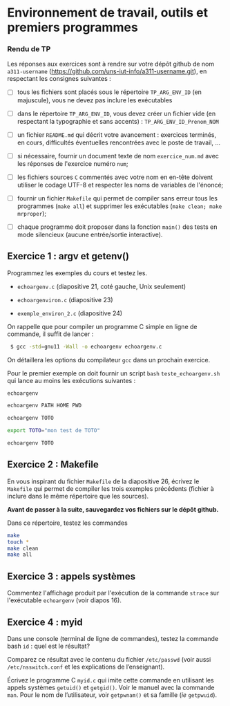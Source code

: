 # Environnement de travail, outils et premiers programmes

### Rendu de TP

Les réponses aux exercices sont à rendre sur votre dépôt github de nom `a311-username` (https://github.com/uns-iut-info/a311-username.git), en respectant les consignes suivantes :

- [ ] tous les fichiers sont placés sous le répertoire `TP_ARG_ENV_ID` (en majuscule), vous ne devez pas inclure les exécutables

- [ ] dans le répertoire `TP_ARG_ENV_ID`, vous devez créer un fichier vide (en respectant la typographie et sans accents) : `TP_ARG_ENV_ID_Prenom_NOM`

- [ ] un fichier `README.md` qui décrit votre avancement : exercices terminés, en cours, difficultés éventuelles rencontrées avec le poste de travail, ...

- [ ] si nécessaire, fournir un document texte de nom `exercice_num.md` avec les réponses de l'exercice numéro `num`;

- [ ] les fichiers sources `C`  commentés avec votre nom en en-tête doivent utiliser le codage UTF-8 et respecter les noms de variables de l'énoncé;

- [ ] fournir un fichier `Makefile` qui permet de compiler sans erreur tous les programmes (`make all`) et supprimer les exécutables (`make clean; make mrproper`);

- [ ] chaque programme doit proposer dans la fonction `main()` des tests en mode silencieux (aucune entrée/sortie interactive).



## Exercice 1 : argv et getenv()

Programmez les exemples du cours et testez les.

- `echoargenv.c` (diapositive 21, coté gauche, Unix seulement)

- `echoargenviron.c` (diapositive 23)

- `exemple_environ_2.c` (diapositive 24)

On rappelle que pour compiler un programme C simple en ligne de commande, il suffit de lancer : 

```bash
 $ gcc -std=gnu11 -Wall -o echoargenv echoargenv.c
```

On détaillera les options du compilateur `gcc` dans un prochain exercice.

Pour le premier exemple on doit fournir un script `bash`  `teste_echoargenv.sh` qui lance au moins les exécutions suivantes :

```bash
echoargenv

echoargenv PATH HOME PWD

echoargenv TOTO

export TOTO="mon test de TOTO"

echoargenv TOTO
```



## Exercice 2 : Makefile

En vous inspirant du fichier `Makefile` de la diapositive 26, écrivez le `Makefile` qui permet de compiler les trois exemples précédents (fichier à inclure dans le même répertoire que les sources).

**Avant de passer à la suite, sauvegardez vos fichiers sur le dépôt github.**

Dans ce répertoire, testez les commandes 

```bash
make
touch *
make clean
make all
```



## Exercice 3 : appels systèmes

Commentez l'affichage produit par l'exécution de la commande `strace` sur l'exécutable `echoargenv` (voir diapos 16).



## Exercice 4 : myid

Dans une console (terminal de ligne de commandes), testez la commande bash `id` : quel est le résultat? 

Comparez ce résultat avec le contenu du fichier `/etc/passwd` (voir aussi `/etc/nsswitch.conf` et  les explications de l’enseignant).

Écrivez le programme C `myid.c` qui imite cette commande en utilisant les appels systèmes `getuid()` et `getgid()`. Voir le manuel avec la commande `man`. Pour le nom de l’utilisateur, voir `getpwnam()` et sa famille (*ie* `getpwuid`).
